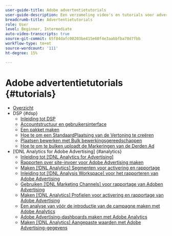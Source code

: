 ```yaml
---
user-guide-title: Adobe advertentietutorials
user-guide-description: Een verzameling video's en tutorials voor advertenties van Adobe.
breadcrumb-title: Advertentietutorials
role: User
level: Beginner, Intermediate
auto-video-transcripts: true
source-git-commit: 65f84dafc00203be415e60f4e3aabbfba70d7fbb
workflow-type: tm+mt
source-wordcount: '111'
ht-degree: 15%

---
```



# Adobe advertentietutorials {#tutorials}

+ [Overzicht](overview.md)
+ DSP {#dsp}
   + [Inleiding tot DSP](/help/dsp/intro.md)
   + [Accountstructuur en gebruikersinterface](/help/dsp/ui.md)
   + [Een pakket maken](/help/dsp/package-create.md)
   + [Hoe te om een StandaardPlaatsing van de Vertoning te creëren](/help/dsp/placement-create.md)
   + [Plaatsen bewerken met Bulk bewerkingsgereedschappen](/help/dsp/bulk-edit-placement-tools.md)
   + [Hoe te om te bulken uploadt de Markeringen van de Derden Ad](/help/dsp/bulk-upload-third-party-ad-tags.md)
+ [!DNL Analytics for Adobe Advertising] {#analytics}
   + [Inleiding tot [!DNL Analytics for Advertising]](/help/integrations/analytics/intro-a4adc.md)
   + [Rapporten over site-invoer voor Adobe Advertising maken](/help/integrations/analytics/analytics-site-entry-a4adc.md)
   + [Maken [!DNL Analytics] Segmenten voor activering en rapportage](/help/integrations/analytics/analytics-segments-a4adc.md)
   + [Inleiding tot [!DNL Analysis Workspace] voor het rapporteren van Adobe Advertising](/help/integrations/analytics/analytics-analysis-workspace-a4adc.md)
   + [Gebruiken [!DNL Marketing Channels] voor rapportage van Adoben Advertising](/help/integrations/analytics/analytics-reporting-a4adc.md)
   + [Maken [!DNL Analytics] Profielen voor activering en rapportage van Adobe Advertising](/help/integrations/analytics/analytics-profiles-a4adc.md)
   + [Een analyse van vóór de introductie van de campagne maken met Adobe Analytics](/help/integrations/analytics/analytics-pre-launch-a4adc.md)
   + [Adobe Advertising-dashboards maken met Adobe Analytics](/help/integrations/analytics/analytics-dashboards-a4adc.md)
   + [Maken [!DNL Analytics] Aangepaste waarden met Adobe Advertising-gegevens](/help/integrations/analytics/analytics-custom-metrics-a4adc.md)

<!-- Add to DSP chapter once the videos are complete:
  + [How to Create a Placement](/help/dsp/placement-create.md)
  + [Placement Targeting Capabilities](/help/dsp/placement-targeting.md)
  + [Audience Libraries and Applying Behavioral Targeting](/help/dsp/audience-libraries.md)
-->

<!-- If I move the "Analytics for Advertising chapter into a larger Integrations chapter, then I'll need to set up redirects by copying a CSV file into this repo and populating it for those legacy file names. -->

